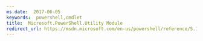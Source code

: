 ```yaml
---
ms.date:  2017-06-05
keywords:  powershell,cmdlet
title:  Microsoft.PowerShell.Utility Module
redirect_url: https://msdn.microsoft.com/en-us/powershell/reference/5.1/microsoft.powershell.utility/microsoft.powershell.utility
---
```

